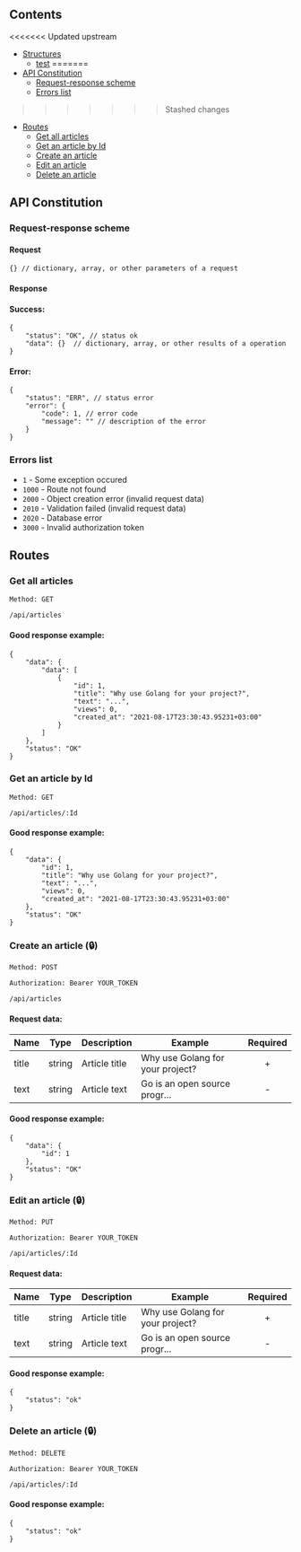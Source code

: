 ## Contents
<<<<<<< Updated upstream
- [Structures](#structures)
  - [test](#structures_test)
=======
- [API Constitution](#api_constitution)
  - [Request-response scheme](#api_constitution_scheme)
  - [Errors list](#api_constitution_errors_list)
>>>>>>> Stashed changes
- [Routes](#routes)
  - [Get all articles](#routes_all_articles)
  - [Get an article by Id](#routes_article)
  - [Create an article](#routes_create_article)
  - [Edit an article](#routes_edit_article)
  - [Delete an article](#routes_delete_article)

## API Constitution <div id="api_constitution"></div>
### Request-response scheme <div id="api_constitution_scheme"></div>
#### Request
```json5
{} // dictionary, array, or other parameters of a request
```
#### Response
#### Success:
```json5
{
    "status": "OK", // status ok
    "data": {}  // dictionary, array, or other results of a operation
}
```
#### Error:
```json5
{
    "status": "ERR", // status error
    "error": {
        "code": 1, // error code
        "message": "" // description of the error
    }
}
```

### Errors list <div id="api_constitution_errors_list"></div>
- `1` - Some exception occured 
- `1000` - Route not found
- `2000` - Object creation error (invalid request data)
- `2010` - Validation failed (invalid request data)
- `2020` - Database error
- `3000` - Invalid authorization token
  
## Routes <div id="routes"></div>

### Get all articles <div id="routes_all_articles"></div>
```
Method: GET
```
```
/api/articles
```

#### Good response example:
```json5
{
    "data": {
        "data": [
            {
                "id": 1,
                "title": "Why use Golang for your project?",
                "text": "...",
                "views": 0,
                "created_at": "2021-08-17T23:30:43.95231+03:00"
            }
        ]
    },
    "status": "OK"
}
```

### Get an article by Id <div id="routes_article"></div>
```
Method: GET
```
```
/api/articles/:Id
```

#### Good response example:
```json5
{
    "data": {
        "id": 1,
        "title": "Why use Golang for your project?",
        "text": "...",
        "views": 0,
        "created_at": "2021-08-17T23:30:43.95231+03:00"
    },
    "status": "OK"
}
```

### Create an article (🔒) <div id="routes_create_article"></div>
```
Method: POST
```
```
Authorization: Bearer YOUR_TOKEN
```
```
/api/articles
```

#### Request data:
| Name | Type | Description | Example | Required |
|--|--|--|--|:--:|
| title | string | Article title | Why use Golang for your project? | + |
| text | string | Article text | Go is an open source progr... | - |

#### Good response example:
```json5
{
    "data": {
        "id": 1
    },
    "status": "OK"
}
```

### Edit an article (🔒) <div id="routes_edit_article"></div>
```
Method: PUT
```
```
Authorization: Bearer YOUR_TOKEN
```
```
/api/articles/:Id
```

#### Request data:
| Name | Type | Description | Example | Required |
|--|--|--|--|:--:|
| title | string | Article title | Why use Golang for your project? | + |
| text | string | Article text | Go is an open source progr... | - |

#### Good response example:
```json5
{
    "status": "ok"
}
```

### Delete an article (🔒) <div id="routes_delete_article"></div>
```
Method: DELETE
```
```
Authorization: Bearer YOUR_TOKEN
```
```
/api/articles/:Id
```

#### Good response example:
```json5
{
    "status": "ok"
}
```
